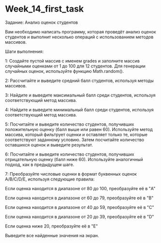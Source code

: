 # Week_14_first_task

Задание: Анализ оценок студентов

Вам необходимо написать программу, которая проведёт анализ оценок студентов и выполнит несколько операций с использованием методов массивов.

Шаги выполнения:

1: Создайте пустой массив с именем grades и заполните массив случайными оценками от 1 до 100 для 12 студентов. Для генерации случайных оценок, используйте функцию Math.random().

2: Рассчитайте и выведите средний балл студентов, используя методы массивов.

3: Найдите и выведите максимальный балл среди студентов, используя соответствующий метод массива.

4: Найдите и выведите минимальный балл среди студентов, используя соответствующий метод массива.

5: Посчитайте и выведите количество студентов, получивших положительную оценку (балл выше или равен 60). Используйте метод массива, который фильтрует оценки и оставляет только те, которые соответствуют заданному условию. Затем посчитайте количество оставшихся оценок и выведите результат.

6: Посчитайте и выведите количество студентов, получивших отрицательную оценку (балл ниже 60). Используйте аналогичный подход, как в предыдущем шаге.

7: Преобразуйте числовые оценки в формат буквенных оценок A/B/C/D/E, используя следующие правила:

Если оценка находится в диапазоне от 80 до 100, преобразуйте её в "A"

Если оценка находится в диапазоне от 60 до 79, преобразуйте её в "B"

Если оценка находится в диапазоне от 40 до 59, преобразуйте её в "C"

Если оценка находится в диапазоне от 20 до 39, преобразуйте её в "D"

Если оценка ниже 20, преобразуйте её в "E"


Выведите все найденные значения на экран.